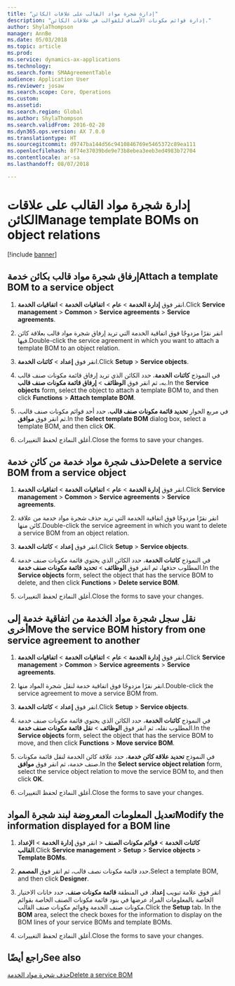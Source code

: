 ```yaml
---
title: "إدارة شجرة مواد القالب على علاقات الكائن"
description: "إدارة قوائم مكونات الأصناف للقوالب‬ في علاقات الكائن."
author: ShylaThompson
manager: AnnBe
ms.date: 05/03/2018
ms.topic: article
ms.prod: 
ms.service: dynamics-ax-applications
ms.technology: 
ms.search.form: SMAAgreementTable
audience: Application User
ms.reviewer: josaw
ms.search.scope: Core, Operations
ms.custom: 
ms.assetid: 
ms.search.region: Global
ms.author: ShylaThompson
ms.search.validFrom: 2016-02-28
ms.dyn365.ops.version: AX 7.0.0
ms.translationtype: HT
ms.sourcegitcommit: d9747ba144d56c9410846769e5465372c89ea111
ms.openlocfilehash: 8f74e37039bde9e73b8ebea3eeb3ed4983b72704
ms.contentlocale: ar-sa
ms.lasthandoff: 08/07/2018

---
```



# <a name="manage-template-boms-on-object-relations"></a><span data-ttu-id="edf8b-103">إدارة شجرة مواد القالب على علاقات الكائن</span><span class="sxs-lookup"><span data-stu-id="edf8b-103">Manage template BOMs on object relations</span></span> 

[!include [banner](../includes/banner.md)]


## <a name="attach-a-template-bom-to-a-service-object"></a><span data-ttu-id="edf8b-104">إرفاق شجرة مواد قالب بكائن خدمة</span><span class="sxs-lookup"><span data-stu-id="edf8b-104">Attach a template BOM to a service object</span></span>

1.  <span data-ttu-id="edf8b-105">انقر فوق **إدارة الخدمة** \> **عام** \> **اتفاقيات الخدمة‬** \> **اتفاقيات الخدمة‬**.</span><span class="sxs-lookup"><span data-stu-id="edf8b-105">Click **Service management** \> **Common** \> **Service agreements** \> **Service agreements**.</span></span>

2.  <span data-ttu-id="edf8b-106">انقر نقرًا مزدوجًا فوق اتفاقية الخدمة التي تريد إرفاق شجرة مواد قالب بعلاقة كائن فيها.</span><span class="sxs-lookup"><span data-stu-id="edf8b-106">Double-click the service agreement in which you want to attach a template BOM to an object relation.</span></span>

3.  <span data-ttu-id="edf8b-107">انقر فوق **إعداد** \> **كائنات الخدمة**.</span><span class="sxs-lookup"><span data-stu-id="edf8b-107">Click **Setup** \> **Service objects**.</span></span>

4.  <span data-ttu-id="edf8b-108">في النموذج **كائنات الخدمة**، حدد الكائن الذي تريد إرفاق قائمة مكونات صنف قالب به، ثم انقر فوق **الوظائف** \> **إرفاق قائمة مكونات صنف قالب**.</span><span class="sxs-lookup"><span data-stu-id="edf8b-108">In the **Service objects** form, select the object to attach a template BOM to, and then click **Functions** \> **Attach template BOM**.</span></span>

5.  <span data-ttu-id="edf8b-109">في مربع الحوار **تحديد قائمة مكونات صنف قالب**، حدد أحد قوائم مكونات صنف قالب، ثم انقر فوق **موافق**.</span><span class="sxs-lookup"><span data-stu-id="edf8b-109">In the **Select template BOM** dialog box, select a template BOM, and then click **OK**.</span></span>

6.  <span data-ttu-id="edf8b-110">أغلق النماذج لحفظ التغييرات.</span><span class="sxs-lookup"><span data-stu-id="edf8b-110">Close the forms to save your changes.</span></span>

## <a name="delete-a-service-bom-from-a-service-object"></a><span data-ttu-id="edf8b-111">حذف شجرة مواد خدمة من كائن خدمة</span><span class="sxs-lookup"><span data-stu-id="edf8b-111">Delete a service BOM from a service object</span></span>

1.  <span data-ttu-id="edf8b-112">انقر فوق **إدارة الخدمة** \> **عام** \> **اتفاقيات الخدمة‬** \> **اتفاقيات الخدمة‬**.</span><span class="sxs-lookup"><span data-stu-id="edf8b-112">Click **Service management** \> **Common** \> **Service agreements** \> **Service agreements**.</span></span>

2.  <span data-ttu-id="edf8b-113">انقر نقرًا مزدوجًا فوق اتفاقية الخدمة التي تريد حذف شجرة مواد خدمة من علاقة كائن منها.</span><span class="sxs-lookup"><span data-stu-id="edf8b-113">Double-click the service agreement in which you want to delete a service BOM from an object relation.</span></span>

3.  <span data-ttu-id="edf8b-114">انقر فوق **إعداد** \> **كائنات الخدمة**.</span><span class="sxs-lookup"><span data-stu-id="edf8b-114">Click **Setup** \> **Service objects**.</span></span>

4.  <span data-ttu-id="edf8b-115">في النموذج **كائنات الخدمة**، حدد الكائن الذي يحتوي قائمة مكونات صنف خدمة المطلوب حذفها، ثم انقر فوق **الوظائف** \> **تحديد قائمة مكونات صنف خدمة**.</span><span class="sxs-lookup"><span data-stu-id="edf8b-115">In the **Service objects** form, select the object that has the service BOM to delete, and then click **Functions** \> **Delete service BOM**.</span></span>

5.  <span data-ttu-id="edf8b-116">أغلق النماذج لحفظ التغييرات.</span><span class="sxs-lookup"><span data-stu-id="edf8b-116">Close the forms to save your changes.</span></span>

## <a name="move-the-service-bom-history-from-one-service-agreement-to-another"></a><span data-ttu-id="edf8b-117">نقل سجل شجرة مواد الخدمة من اتفاقية خدمة إلى أخرى</span><span class="sxs-lookup"><span data-stu-id="edf8b-117">Move the service BOM history from one service agreement to another</span></span>

1.  <span data-ttu-id="edf8b-118">انقر فوق **إدارة الخدمة** \> **عام** \> **اتفاقيات الخدمة‬** \> **اتفاقيات الخدمة‬**.</span><span class="sxs-lookup"><span data-stu-id="edf8b-118">Click **Service management** \> **Common** \> **Service agreements** \> **Service agreements**.</span></span>

2.  <span data-ttu-id="edf8b-119">انقر نقرًا مزدوجًا فوق اتفاقية خدمة لنقل شجرة المواد منها.</span><span class="sxs-lookup"><span data-stu-id="edf8b-119">Double-click the service agreement to move a service BOM from.</span></span>

3.  <span data-ttu-id="edf8b-120">انقر فوق **إعداد** \> **كائنات الخدمة**.</span><span class="sxs-lookup"><span data-stu-id="edf8b-120">Click **Setup** \> **Service objects**.</span></span>

4.  <span data-ttu-id="edf8b-121">في النموذج **كائنات الخدمة**، حدد الكائن الذي يحتوي قائمة مكونات صنف خدمة المطلوب نقله، ثم انقر فوق **الوظائف** \> **نقل قائمة مكونات صنف خدمة**.</span><span class="sxs-lookup"><span data-stu-id="edf8b-121">In the **Service objects** form, select the object that has the service BOM to move, and then click **Functions** \> **Move service BOM**.</span></span>

5.  <span data-ttu-id="edf8b-122">في النموذج **تحديد علاقة كائن خدمة**، حدد علاقة كائن الخدمة لنقل قائمة مكونات صنف خدمة، ثم انقر فوق **موافق**.</span><span class="sxs-lookup"><span data-stu-id="edf8b-122">In the **Select service object relation** form, select the service object relation to move the service BOM to, and then click **OK**.</span></span>

6.  <span data-ttu-id="edf8b-123">أغلق النماذج لحفظ التغييرات.</span><span class="sxs-lookup"><span data-stu-id="edf8b-123">Close the forms to save your changes.</span></span>

## <a name="modify-the-information-displayed-for-a-bom-line"></a><span data-ttu-id="edf8b-124">تعديل المعلومات المعروضة لبند شجرة المواد</span><span class="sxs-lookup"><span data-stu-id="edf8b-124">Modify the information displayed for a BOM line</span></span>

1.  <span data-ttu-id="edf8b-125">انقر فوق **إدارة الخدمة** \> **الإعداد‏‎** \> **كائنات الخدمة** \> **قوائم مكونات الصنف القالب**.</span><span class="sxs-lookup"><span data-stu-id="edf8b-125">Click **Service management** \> **Setup** \> **Service objects** \> **Template BOMs**.</span></span>

2.  <span data-ttu-id="edf8b-126">حدد قائمة مكونات نصف قالب، ثم انقر فوق **المصمم**.</span><span class="sxs-lookup"><span data-stu-id="edf8b-126">Select a template BOM, and then click **Designer**.</span></span>

3.  <span data-ttu-id="edf8b-127">انقر فوق علامة تبويب **إعداد**. في المنطقة **قائمة مكونات صنف**، حدد خانات الاختيار الخاصة بالمعلومات المراد عرضها في بنود قائمة مكونات الصنف الخاصة بقوائم مكونات صنف الخدمة وقوائم مكونات صنف القالب.</span><span class="sxs-lookup"><span data-stu-id="edf8b-127">Click the **Setup** tab. In the **BOM** area, select the check boxes for the information to display on the BOM lines of your service BOMs and template BOMs.</span></span>

4.  <span data-ttu-id="edf8b-128">أغلق النماذج لحفظ التغييرات.</span><span class="sxs-lookup"><span data-stu-id="edf8b-128">Close the forms to save your changes.</span></span>

## <a name="see-also"></a><span data-ttu-id="edf8b-129">راجع أيضًا</span><span class="sxs-lookup"><span data-stu-id="edf8b-129">See also</span></span>

[<span data-ttu-id="edf8b-130">حذف شجرة مواد الخدمة</span><span class="sxs-lookup"><span data-stu-id="edf8b-130">Delete a service BOM</span></span>](delete-service-bom.md)

  



